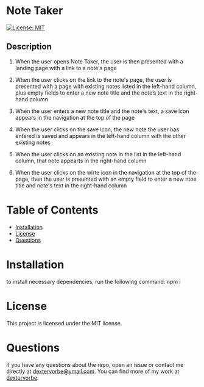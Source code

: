 
  # Note Taker
  [![License: MIT](https://img.shields.io/badge/License-MIT-yellow.svg)](https://opensource.org/licenses/MIT)
  ## Description
  1. When the user opens Note Taker, the user is then presented with a landing page with a link to a note's page

  2. When the user clicks on the link to the note's page, the user is presented with a page with existing notes listed in the left-hand column, plus empty fields to enter a new note title and the note’s text in the right-hand column

  3. When the user enters a new note title and the note's text, a save icon appears in the navigation at the top of the page

  4. When the user clicks on the save icon, the new note the user has entered is saved and appears in the left-hand column with the other existing notes

  5. When the user clicks on an existing note in the list in the left-hand column, that note appearts in the right-hand column

  6. When the user clicks on the wirte icon in the navigation at the top of the page, then the user is presented with an empty field to enter a new ntoe title and note's text in the right-hand column

  # Table of Contents
  - [Installation](#Installation)
  - [License](#License)
  - [Questions](#Questions)

  # Installation
  to install necessary dependencies, run the following command:
  npm i


  # License
  This project is licensed under the MIT license.


  # Questions
  If you have any questions about the repo, open an issue or contact me directly at <a href="mailto:dextervorbe@ymail.com">dextervorbe@ymail.com</a>. You can find more of my work at [dextervorbe](https://github.com/dextervorbe).

